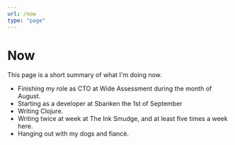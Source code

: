 ```yaml
---
url: /now
type: "page"
---
```


# Now


This page is a short summary of what I'm doing now.

- Finishing my role as CTO at Wide Assessment during the month of August.
- Starting as a developer at Sbanken the 1st of September
- Writing Clojure.
- Writing twice at week at The Ink Smudge, and at least five times a week here. 
- Hanging out with my dogs and fiancè. 

